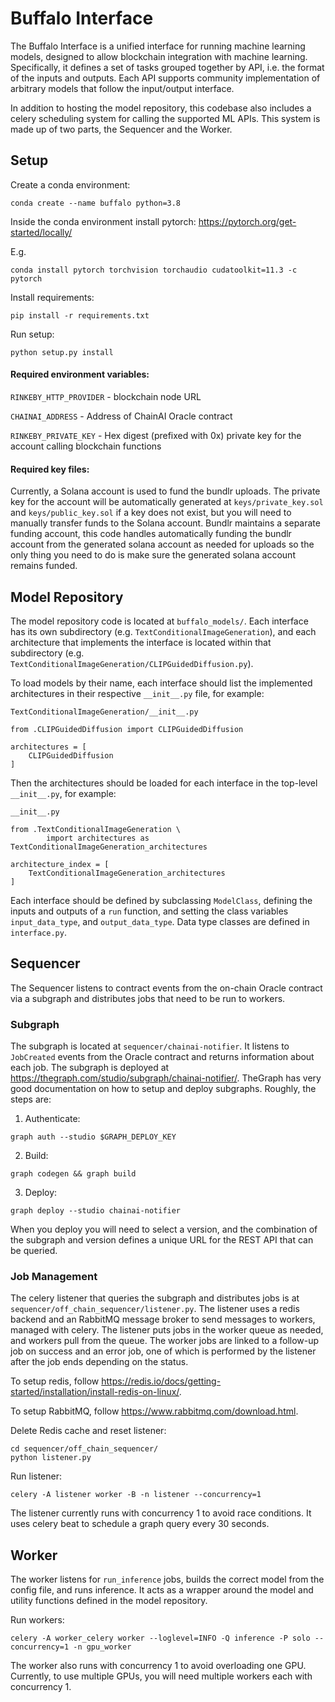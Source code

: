 # Buffalo Interface

The Buffalo Interface is a unified interface for running machine learning models, designed to allow blockchain integration with machine learning. Specifically, it defines a set of tasks grouped together by API, i.e. the format of the inputs and outputs. Each API supports community implementation of arbitrary models that follow the input/output interface.

In addition to hosting the model repository, this codebase also includes a celery scheduling system for calling the supported ML APIs. This system is made up of two parts, the Sequencer and the Worker.

## Setup

Create a conda environment:
```
conda create --name buffalo python=3.8
```

Inside the conda environment install pytorch: https://pytorch.org/get-started/locally/

E.g.
```
conda install pytorch torchvision torchaudio cudatoolkit=11.3 -c pytorch
```

Install requirements:
```
pip install -r requirements.txt
```

Run setup:
```
python setup.py install
```

#### Required environment variables:

`RINKEBY_HTTP_PROVIDER` - blockchain node URL

`CHAINAI_ADDRESS` - Address of ChainAI Oracle contract

`RINKEBY_PRIVATE_KEY` - Hex digest (prefixed with 0x) private key for the account calling blockchain functions

#### Required key files:

Currently, a Solana account is used to fund the bundlr uploads. The private key for the account will be automatically generated at `keys/private_key.sol` and `keys/public_key.sol` if a key does not exist, but you will need to manually transfer funds to the Solana account. Bundlr maintains a separate funding account, this code handles automatically funding the bundlr account from the generated solana account as needed for uploads so the only thing you need to do is make sure the generated solana account remains funded.

## Model Repository

The model repository code is located at `buffalo_models/`. Each interface has its own subdirectory (e.g. `TextConditionalImageGeneration`), and each architecture that implements the interface is located within that subdirectory (e.g. `TextConditionalImageGeneration/CLIPGuidedDiffusion.py`).

To load models by their name, each interface should list the implemented architectures in their respective `__init__.py` file, for example:

`TextConditionalImageGeneration/__init__.py`
```
from .CLIPGuidedDiffusion import CLIPGuidedDiffusion

architectures = [
    CLIPGuidedDiffusion
]
```

Then the architectures should be loaded for each interface in the top-level `__init__.py`, for example:

`__init__.py`
```
from .TextConditionalImageGeneration \
        import architectures as TextConditionalImageGeneration_architectures

architecture_index = [
    TextConditionalImageGeneration_architectures
]
```

Each interface should be defined by subclassing `ModelClass`, defining the inputs and outputs of a `run` function, and setting the class variables `input_data_type`, and `output_data_type`. Data type classes are defined in `interface.py`.

## Sequencer

The Sequencer listens to contract events from the on-chain Oracle contract via a subgraph and distributes jobs that need to be run to workers.

### Subgraph

The subgraph is located at `sequencer/chainai-notifier`. It listens to `JobCreated` events from the Oracle contract and returns information about each job. The subgraph is deployed at https://thegraph.com/studio/subgraph/chainai-notifier/. TheGraph has very good documentation on how to setup and deploy subgraphs. Roughly, the steps are:

1. Authenticate:
```
graph auth --studio $GRAPH_DEPLOY_KEY
```

2. Build:
```
graph codegen && graph build
```

3. Deploy:
```
graph deploy --studio chainai-notifier
```

When you deploy you will need to select a version, and the combination of the subgraph and version defines a unique URL for the REST API that can be queried.

### Job Management

The celery listener that queries the subgraph and distributes jobs is at `sequencer/off_chain_sequencer/listener.py`. The listener uses a redis backend and an RabbitMQ message broker to send messages to workers, managed with celery. The listener puts jobs in the worker queue as needed, and workers pull from the queue. The worker jobs are linked to a follow-up job on success and an error job, one of which is performed by the listener after the job ends depending on the status.

To setup redis, follow https://redis.io/docs/getting-started/installation/install-redis-on-linux/.

To setup RabbitMQ, follow https://www.rabbitmq.com/download.html.

Delete Redis cache and reset listener:
```
cd sequencer/off_chain_sequencer/
python listener.py
```

Run listener:
```
celery -A listener worker -B -n listener --concurrency=1
```

The listener currently runs with concurrency 1 to avoid race conditions. It uses celery beat to schedule a graph query every 30 seconds.

## Worker

The worker listens for `run_inference` jobs, builds the correct model from the config file, and runs inference. It acts as a wrapper around the model and utility functions defined in the model repository.

Run workers:
```
celery -A worker_celery worker --loglevel=INFO -Q inference -P solo --concurrency=1 -n gpu_worker
```

The worker also runs with concurrency 1 to avoid overloading one GPU. Currently, to use multiple GPUs, you will need multiple workers each with concurrency 1.
